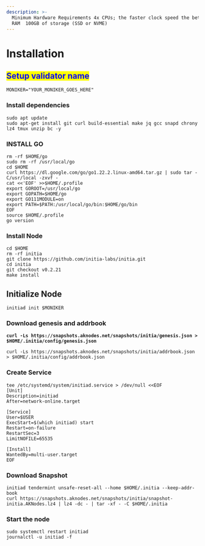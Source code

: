 ```yaml
---
description: >-
  Minimum Hardware Requirements 4x CPUs; the faster clock speed the better  8GB
  RAM  100GB of storage (SSD or NVME)
---
```


# Installation

## <mark style="color:blue;">Setup validator name</mark> <a href="#setup-validator-name" id="setup-validator-name"></a>

```
MONIKER="YOUR_MONIKER_GOES_HERE"
```

### Install dependencies <a href="#install-dependencies" id="install-dependencies"></a>

```
sudo apt update
sudo apt-get install git curl build-essential make jq gcc snapd chrony lz4 tmux unzip bc -y
```

### **INSTALL GO**

```
rm -rf $HOME/go
sudo rm -rf /usr/local/go
cd $HOME
curl https://dl.google.com/go/go1.22.2.linux-amd64.tar.gz | sudo tar -C/usr/local -zxvf -
cat <<'EOF' >>$HOME/.profile
export GOROOT=/usr/local/go
export GOPATH=$HOME/go
export GO111MODULE=on
export PATH=$PATH:/usr/local/go/bin:$HOME/go/bin
EOF
source $HOME/.profile
go version
```

### Install Node

```
cd $HOME
rm -rf initia
git clone https://github.com/initia-labs/initia.git
cd initia
git checkout v0.2.21
make install
```



## **Initialize Node**

```
initiad init $MONIKER
```

### Download genesis and addrbook

<pre><code><strong>curl -Ls https://snapshots.aknodes.net/snapshots/initia/genesis.json > $HOME/.initia/config/genesis.json
</strong></code></pre>

```
curl -Ls https://snapshots.aknodes.net/snapshots/initia/addrbook.json > $HOME/.initia/config/addrbook.json
```

### **Create Service**

```
tee /etc/systemd/system/initiad.service > /dev/null <<EOF
[Unit]
Description=initiad
After=network-online.target

[Service]
User=$USER
ExecStart=$(which initiad) start
Restart=on-failure
RestartSec=3
LimitNOFILE=65535

[Install]
WantedBy=multi-user.target
EOF
```

### **Download Snapshot**

```
initiad tendermint unsafe-reset-all --home $HOME/.initia --keep-addr-book 
curl https://snapshots.aknodes.net/snapshots/initia/snapshot-initia.AKNodes.lz4 | lz4 -dc - | tar -xf - -C $HOME/.initia
```

### Start the node

```
sudo systemctl restart initiad
journalctl -u initiad -f
```
